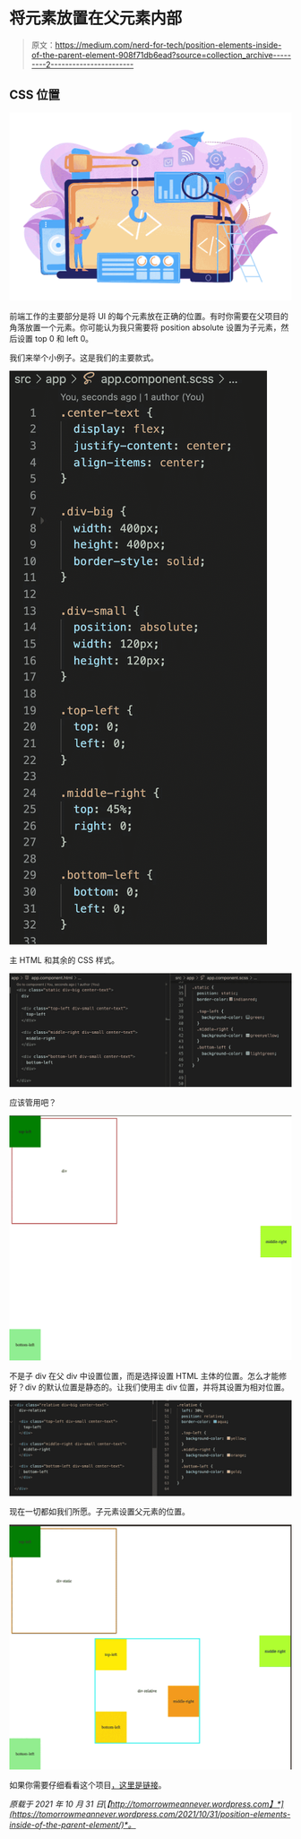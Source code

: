 # 将元素放置在父元素内部

> 原文：<https://medium.com/nerd-for-tech/position-elements-inside-of-the-parent-element-908f71db6ead?source=collection_archive---------2----------------------->

## CSS 位置

![](img/442c2c64ab0b3dc5f1dc32dc6637ab17.png)

前端工作的主要部分是将 UI 的每个元素放在正确的位置。有时你需要在父项目的角落放置一个元素。你可能认为我只需要将 position absolute 设置为子元素，然后设置 top 0 和 left 0。

我们来举个小例子。这是我们的主要款式。

![](img/ded8882830d10e11eac648c106bd14a9.png)

主 HTML 和其余的 CSS 样式。

![](img/0d378c997e41fa055637b8beb5571cd7.png)

应该管用吧？

![](img/7d2ad42ab9c91b38eb343672094dd0a1.png)

不是子 div 在父 div 中设置位置，而是选择设置 HTML 主体的位置。怎么才能修好？div 的默认位置是静态的。让我们使用主 div 位置，并将其设置为相对位置。

![](img/9a441f82570a0cfcd2b9cf9e3178ade4.png)

现在一切都如我们所愿。子元素设置父元素的位置。

![](img/85ceb66ff1bc7b590fd789d19d78a869.png)

如果你需要仔细看看这个项目[，这里是链接](https://github.com/8Tesla8/Position-items-inside-of-the-parent-element)。

*原载于 2021 年 10 月 31 日*[*【http://tomorrowmeannever.wordpress.com】*](https://tomorrowmeannever.wordpress.com/2021/10/31/position-elements-inside-of-the-parent-element/)*。*